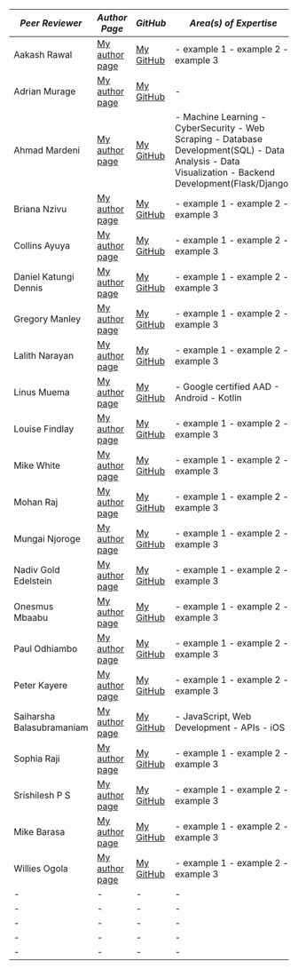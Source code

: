 |  *Peer Reviewer* |  *Author Page* |  *GitHub* | *Area(s) of Expertise* |
|  - |  - |  - | -|
|  Aakash Rawal | [My author page](https://www.section.io/engineering-education/authors/aakash-rawal/) | [My GitHub](https://github.com/AakashR2208) | - example 1 - example 2 - example 3|
|  Adrian Murage | [My author page](https://www.section.io/engineering-education/authors/adrian-murage/) | [My GitHub](https://github.com/adrianmurage) | -|
|  Ahmad Mardeni | [My author page](https://www.section.io/engineering-education/authors/ahmad-mardeni/) | [My GitHub](https://github.com/ahmadmardeni1) | - Machine Learning - CyberSecurity - Web Scraping - Database Development(SQL) - Data Analysis - Data Visualization - Backend Development(Flask/Django)|
|  Briana Nzivu |  [My author page](https://www.section.io/engineering-education/authors/briana-nzivu/) | [My GitHub](https://github.com/BrianaNzivu) | - example 1 - example 2 - example 3|
|  Collins Ayuya |  [My author page](www.section.io//engineering-education/collins-ayuya/) | [My GitHub](https://github.com/BrianaNzivu) | - example 1 - example 2 - example 3|
|  Daniel Katungi Dennis |  [My author page](www.section.io/engineering-education/authors/daniel-katungi/) | [My GitHub](https://github.com/BrianaNzivu) | - example 1 - example 2 - example 3|
|  Gregory Manley |  [My author page](https://www.section.io/engineering-education/authors/gregory-manley/) | [My GitHub](https://github.com/BrianaNzivu) | - example 1 - example 2 - example 3|
|  Lalith Narayan |  [My author page](https://www.section.io/engineering-education/authors/lalithnarayan-c/) | [My GitHub](https://github.com/BrianaNzivu) | - example 1 - example 2 - example 3|
|  Linus Muema |  [My author page](https://www.section.io/engineering-education/authors/linus-muema/) | [My GitHub](https://github.com/BrianaNzivu) | - Google certified AAD - Android - Kotlin|
|  Louise Findlay | [My author page](https://www.section.io/engineering-education/authors/louise-findlay/) | [My GitHub](https://github.com/BrianaNzivu) | - example 1 - example 2 - example 3|
|  Mike White | [My author page](https://www.section.io/engineering-education/authors/mike-white/) | [My GitHub](https://github.com/BrianaNzivu) | - example 1 - example 2 - example 3|
|  Mohan Raj | [My author page](https://www.section.io/engineering-education/authors/mohan-raj/) | [My GitHub](https://github.com/BrianaNzivu) | - example 1 - example 2 - example 3|
|  Mungai Njoroge | [My author page](https://www.section.io/engineering-education/authors/geoffrey-mungai/) | [My GitHub](https://github.com/BrianaNzivu) | - example 1 - example 2 - example 3|
|  Nadiv Gold Edelstein | [My author page](https://www.section.io/engineering-education/authors/nadiv-gold-edelstein/) | [My GitHub](https://github.com/BrianaNzivu) | - example 1 - example 2 - example 3|
|  Onesmus Mbaabu | [My author page](https://www.section.io/engineering-education/authors/onesmus-mbaabu/) | [My GitHub](https://github.com/BrianaNzivu) | - example 1 - example 2 - example 3|
|  Paul Odhiambo | [My author page](https://www.section.io/engineering-education/authors/odhiambo-paul/) | [My GitHub](https://github.com/BrianaNzivu) | - example 1 - example 2 - example 3|
|  Peter Kayere | [My author page](/https://www.section.io/engineering-education/authors/peter-kayere/) | [My GitHub](https://github.com/BrianaNzivu) | - example 1 - example 2 - example 3|
|  Saiharsha Balasubramaniam | [My author page](https://www.section.io/engineering-education/authors/saiharsha-balasubramaniam/) | [My GitHub](https://github.com/cyberShaw) | - JavaScript, Web Development - APIs - iOS |
|  Sophia Raji | [My author page](https://www.section.io/engineering-education/authors/sophia-raji/) | [My GitHub](https://github.com/BrianaNzivu) | - example 1 - example 2 - example 3|
|  Srishilesh P S | [My author page](https://www.section.io/engineering-education/authors/srishilesh-p-s/) | [My GitHub](https://github.com/BrianaNzivu) | - example 1 - example 2 - example 3|
|  Mike Barasa | [My author page](https://www.section.io/engineering-education/authors/michael-barasa/) | [My GitHub](https://github.com/WanjaMIKE) | - example 1 - example 2 - example 3|
|  Willies Ogola | [My author page](https://www.section.io/engineering-education/authors/willies-ogola/) | [My GitHub](https://github.com/BrianaNzivu) | - example 1 - example 2 - example 3|
|  - |  - |  - | -|
|  - |  - |  - | -|
|  - |  - |  - | -|
|  - |  - |  - | -|
|  - |  - |  - | -|
